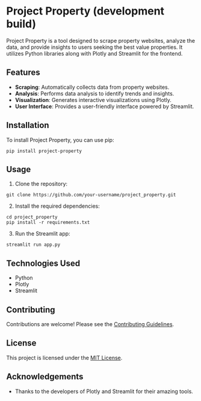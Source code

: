 # Project Property (development build)

Project Property is a tool designed to scrape property websites, analyze the data, and provide insights to users seeking the best value properties. It utilizes Python libraries along with Plotly and Streamlit for the frontend.

## Features

- **Scraping**: Automatically collects data from property websites.
- **Analysis**: Performs data analysis to identify trends and insights.
- **Visualization**: Generates interactive visualizations using Plotly.
- **User Interface**: Provides a user-friendly interface powered by Streamlit.

## Installation

To install Project Property, you can use pip:

```
pip install project-property
```

## Usage

1. Clone the repository:

```
git clone https://github.com/your-username/project_property.git
```

2. Install the required dependencies:

```
cd project_property
pip install -r requirements.txt
```

3. Run the Streamlit app:

```
streamlit run app.py
```

## Technologies Used

- Python
- Plotly
- Streamlit

## Contributing

Contributions are welcome! Please see the [Contributing Guidelines](CONTRIBUTING.md).

## License

This project is licensed under the [MIT License](LICENSE).

## Acknowledgements

- Thanks to the developers of Plotly and Streamlit for their amazing tools.
